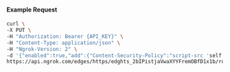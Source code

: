 <!-- Code generated for API Clients. DO NOT EDIT. -->

#### Example Request

```bash
curl \
-X PUT \
-H "Authorization: Bearer {API_KEY}" \
-H "Content-Type: application/json" \
-H "Ngrok-Version: 2" \
-d '{"enabled":true,"add":{"Content-Security-Policy":"script-src 'self'","X-Frame-Options":"DENY"}}' \
https://api.ngrok.com/edges/https/edghts_2bIPistjaVwaXYYFremOBfD1x1b/routes/edghtsrt_2bIPipjZDpdrXm8NdiODEvSTrdF/response_headers
```
